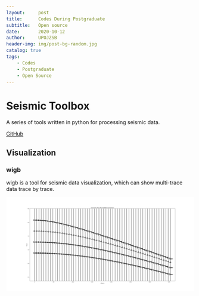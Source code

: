 ```yaml
---
layout:     post
title:      Codes During Postgraduate
subtitle:   Open source
date:       2020-10-12
author:     UPOJZSB
header-img: img/post-bg-random.jpg
catalog: true
tags:
    - Codes
    - Postgraduate
    - Open Source
---
```


# Seismic Toolbox

A series of tools written in python for processing seismic data.

[GitHub](https://github.com/upojzsb/seismic_toolbox)

## Visualization

### wigb

wigb is a tool for seismic data visualization, which can show multi-trace data trace by trace.

![wigb_tester](/img/post/codes/wigb_tester.png)
